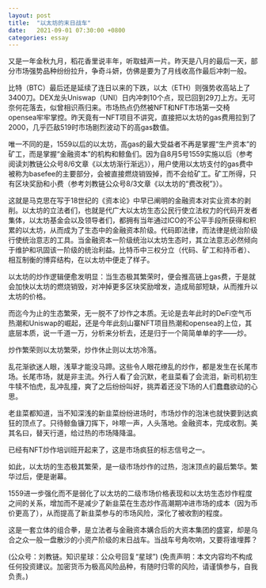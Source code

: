 ```yaml
---
layout: post
title:  "以太坊的末日战车"
date:   2021-09-01 07:30:00 +0800
categories: essay
---
```


又是一年金秋九月，稻花香里说丰年，听取蛙声一片。昨天是八月的最后一天，部分市场强势品种纷纷拉升，争奇斗妍，仿佛是要为了月线收高作最后冲刺一般。

比特（BTC）最后还是延续了连日以来的下跌，以太（ETH）则强势收高站上了3400刀。DEX龙头Uniswap（UNI）日内冲刺10个点，现已回到29刀上方。无可奈何花落去，似曾相识燕归来。市场热点仍然被NFT和NFT市场第一交椅opensea牢牢掌控。昨天竟有一NFT项目不讲究，直接把以太坊的gas费用拉到了2000，几乎匹敌519时市场剧烈波动下的高gas数值。

唯一不同的是，1559以后的以太坊，高gas的最大受益者不再是掌握“生产资本”的矿工，而是掌握“金融资本”的机构和鲸鱼们。因为自8月5号1559实施以后（参考阅读刘教链公众号8/6文章《以太坊渐行渐远》），用户使用以太坊支付的gas费中被称为basefee的主要部分，会被直接燃烧销毁掉，而不会给矿工。矿工所得，只有区块奖励和小费（参考刘教链公众号8/3文章《以太坊的“费改税”》）。

这就是马克思在写于18世纪的《资本论》中早已阐明的金融资本对实业资本的剥削。以太坊的立法者们，也就是代广大以太坊生态公民行使立法权力的代码开发者集体，以太坊基金会以及领导者们，都拥有当年通过ICO的不公平手段所获得和积累的以太坊，从而成为了生态中的金融资本阶级。代码即法律，而法律是统治阶级行使统治意志的工具。当金融资本一阶级统治以太坊生态时，其立法意志必然倾向于维护和巩固该一阶级的统治利益。比特币中三权分立（代码、矿工和持币者）、相互制衡的博弈结构，在以太坊中便走了样子。

以太坊的炒作逻辑便愈发明显：当生态极其繁荣时，便会推高链上gas费，于是就会加快以太坊的燃烧销毁，对冲掉更多区块奖励增发，造成局部短缺，从而推升以太坊的价格。

而迄今为止的生态繁荣，无一脱不了炒作之本质。无论是去年此时的DeFi空气币热潮和Uniswap的崛起，还是今年此刻山寨NFT项目热潮和opensea的上位，其底层本质，说一千道一万，分析来分析去，还是归于一个简简单单的字——炒。

炒作繁荣则以太坊繁荣，炒作休止则以太坊冷落。

乱花渐欲迷人眼，浅草才能没马蹄。这些令人眼花缭乱的炒作，都是发生在长尾市场。长尾市场，就是非主流。外行人看了会沉默，老韭菜看了会流泪，新司机初生牛犊不怕虎，乱冲乱撞，爽了之后纷纷叫好，挑弄着还没下场的人们蠢蠢欲动的心思。

老韭菜都知道，当不知深浅的新韭菜纷纷进场时，市场炒作的泡沫也就快要到达疯狂的顶点了。只待鲸鱼镰刀挥下，咔嚓一声，人头落地。金融资本，完成收割。美其名曰，替天行道，给过热的市场降降温。

已经有NFT炒作培训班开起来了，这是市场疯狂的标志信号之一。

如此，以太坊的生态极其繁荣，是一级市场炒作的过热，泡沫顶点的最后繁华。繁华过后，便是谢幕。

1559进一步强化而不是弱化了以太坊的二级市场价格表现和以太坊生态炒作程度之间的关系，增加而不是减少了新韭菜在生态炒作高潮期冲进市场的成本（因为币价更高了），从而提高了新韭菜参与的市场风险，深化了被收割的程度。

这是一套立体的组合拳，是立法者与金融资本媾合后的大资本集团的盛宴，却是乌合之众一般一盘散沙的小资产阶级的末日战车。当战车号角吹响，又要将谁埋葬？

(公众号：刘教链。知识星球：公众号回复“星球”)
(免责声明：本文内容均不构成任何投资建议。加密货币为极高风险品种，有随时归零的风险，请谨慎参与，自我负责。)